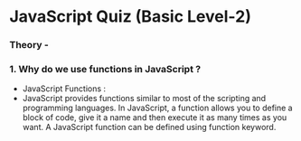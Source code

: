 # JavaScript Quiz (Basic Level-2)

### Theory -

### 1. Why do we use functions in JavaScript ?

* JavaScript Functions : 
* JavaScript provides functions similar to most of the scripting and programming languages. In JavaScript, a function allows you to define a block of code, give it a name and then execute it as many times as you want. A JavaScript function can be defined using function keyword.
